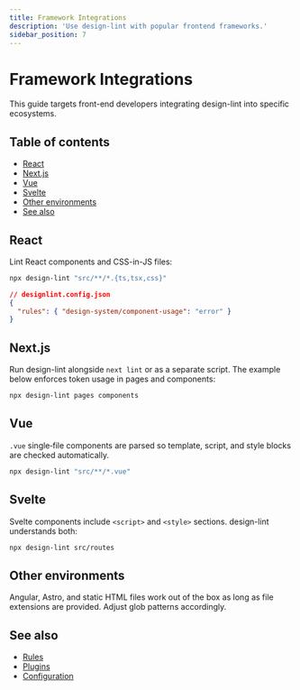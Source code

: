 ```yaml
---
title: Framework Integrations
description: 'Use design-lint with popular frontend frameworks.'
sidebar_position: 7
---
```


# Framework Integrations

This guide targets front-end developers integrating design-lint into specific ecosystems.

## Table of contents

- [React](#react)
- [Next.js](#nextjs)
- [Vue](#vue)
- [Svelte](#svelte)
- [Other environments](#other-environments)
- [See also](#see-also)

## React

Lint React components and CSS-in-JS files:

```bash
npx design-lint "src/**/*.{ts,tsx,css}"
```

```json
// designlint.config.json
{
  "rules": { "design-system/component-usage": "error" }
}
```

## Next.js

Run design-lint alongside `next lint` or as a separate script. The example below enforces token usage in pages and components:

```bash
npx design-lint pages components
```

## Vue

`.vue` single‑file components are parsed so template, script, and style blocks are checked automatically.

```bash
npx design-lint "src/**/*.vue"
```

## Svelte

Svelte components include `<script>` and `<style>` sections. design-lint understands both:

```bash
npx design-lint src/routes
```

## Other environments

Angular, Astro, and static HTML files work out of the box as long as file extensions are provided. Adjust glob patterns accordingly.

## See also

- [Rules](./rules/index.md)
- [Plugins](./plugins.md)
- [Configuration](./configuration.md)
